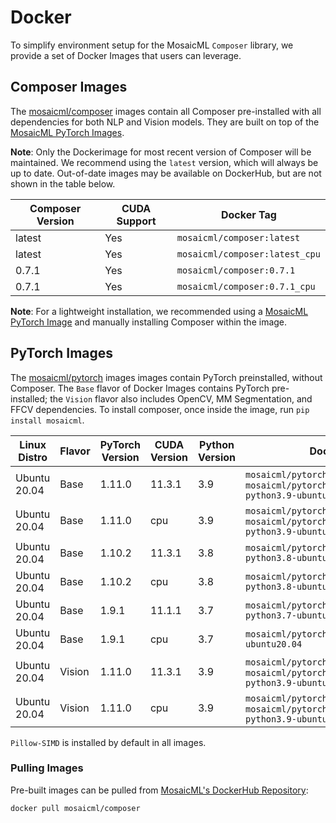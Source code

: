 # Docker

To simplify environment setup for the MosaicML `Composer` library, we provide a set of Docker Images that users can
leverage.

## Composer Images

The [mosaicml/composer](https://hub.docker.com/r/mosaicml/composer) images contain all Composer pre-installed with all dependencies for both NLP and Vision models. They are built on top of the [MosaicML PyTorch Images](#pytorch-images).

**Note**: Only the Dockerimage for most recent version of Composer will be maintained. We recommend using the `latest` version, which will always be up to date. Out-of-date images
may be available on DockerHub, but are not shown in the table below.

<!-- BEGIN_COMPOSER_BUILD_MATRIX -->
| Composer Version   | CUDA Support   | Docker Tag                     |
|--------------------|----------------|--------------------------------|
| latest             | Yes            | `mosaicml/composer:latest`     |
| latest             | Yes            | `mosaicml/composer:latest_cpu` |
| 0.7.1              | Yes            | `mosaicml/composer:0.7.1`      |
| 0.7.1              | Yes            | `mosaicml/composer:0.7.1_cpu`  |
<!-- END_COMPOSER_BUILD_MATRIX -->


**Note**: For a lightweight installation, we recommended using a [MosaicML PyTorch Image](#pytorch-images) and manually installing Composer within the image.

## PyTorch Images

The [mosaicml/pytorch](https://hub.docker.com/r/mosaicml/pytorch) images images contain PyTorch preinstalled, without Composer. The `Base` flavor of Docker Images contains PyTorch pre-installed; the `Vision` flavor also includes OpenCV,
MM Segmentation, and FFCV dependencies. To install composer, once inside the image, run `pip install mosaicml`.

<!-- BEGIN_PYTORCH_BUILD_MATRIX -->
| Linux Distro   | Flavor   | PyTorch Version   | CUDA Version   | Python Version   | Docker Tags                                                                                      |
|----------------|----------|-------------------|----------------|------------------|--------------------------------------------------------------------------------------------------|
| Ubuntu 20.04   | Base     | 1.11.0            | 11.3.1         | 3.9              | `mosaicml/pytorch:latest`, `mosaicml/pytorch:1.11.0_cu113-python3.9-ubuntu20.04`                 |
| Ubuntu 20.04   | Base     | 1.11.0            | cpu            | 3.9              | `mosaicml/pytorch:latest_cpu`, `mosaicml/pytorch:1.11.0_cpu-python3.9-ubuntu20.04`               |
| Ubuntu 20.04   | Base     | 1.10.2            | 11.3.1         | 3.8              | `mosaicml/pytorch:1.10.2_cu113-python3.8-ubuntu20.04`                                            |
| Ubuntu 20.04   | Base     | 1.10.2            | cpu            | 3.8              | `mosaicml/pytorch:1.10.2_cpu-python3.8-ubuntu20.04`                                              |
| Ubuntu 20.04   | Base     | 1.9.1             | 11.1.1         | 3.7              | `mosaicml/pytorch:1.9.1_cu111-python3.7-ubuntu20.04`                                             |
| Ubuntu 20.04   | Base     | 1.9.1             | cpu            | 3.7              | `mosaicml/pytorch:1.9.1_cpu-python3.7-ubuntu20.04`                                               |
| Ubuntu 20.04   | Vision   | 1.11.0            | 11.3.1         | 3.9              | `mosaicml/pytorch_vision:latest`, `mosaicml/pytorch_vision:1.11.0_cu113-python3.9-ubuntu20.04`   |
| Ubuntu 20.04   | Vision   | 1.11.0            | cpu            | 3.9              | `mosaicml/pytorch_vision:latest_cpu`, `mosaicml/pytorch_vision:1.11.0_cpu-python3.9-ubuntu20.04` |
<!-- END_PYTORCH_BUILD_MATRIX -->

``Pillow-SIMD`` is installed by default in all images.

### Pulling Images

Pre-built images can be pulled from [MosaicML's DockerHub Repository](https://hub.docker.com/u/mosaicml):

<!--pytest-codeblocks:skip-->
```bash
docker pull mosaicml/composer
```
